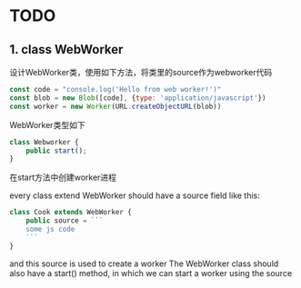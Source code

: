 # TODO

## 1. class WebWorker
设计WebWorker类，使用如下方法，将类里的source作为webworker代码
```js
const code = "console.log('Hello from web worker!')"
const blob = new Blob([code], {type: 'application/javascript'})
const worker = new Worker(URL.createObjectURL(blob))
```
WebWorker类型如下
```js
class Webworker {
    public start();
}
```
在start方法中创建worker进程

every class extend WebWorker should have a source field like this:
```js
class Cook extends WebWorker {
    public source = ```
    some js code
    ```
}
```
and this source is used to create a worker
The WebWorker class should also have a start() method, in which we can start a worker using the source